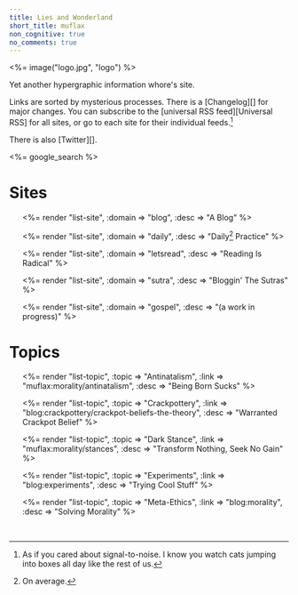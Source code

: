 ```yaml
---
title: Lies and Wonderland
short_title: muflax
non_cognitive: true
no_comments: true
---
```


<%= image("logo.jpg", "logo") %>

Yet another hypergraphic information whore's site.

Links are sorted by mysterious processes. There is a [Changelog][] for major changes. You can subscribe to the [universal RSS feed][Universal RSS] for all sites, or go to each site for their individual feeds.[^snr]

[^snr]: As if you cared about signal-to-noise. I know you watch cats jumping into boxes all day like the rest of us.

There is also [Twitter][].

<%= google_search %>

# Sites

<ul class="table">

<%= render "list-site",
    :domain => "blog",
    :desc => "A Blog" %>

<%= render "list-site",
    :domain => "daily",
    :desc => "Daily[^daily] Practice" %>

<%= render "list-site",
    :domain => "letsread",
    :desc => "Reading Is Radical" %>

<%= render "list-site",
    :domain => "sutra",
    :desc => "Bloggin' The Sutras" %>

<%= render "list-site",
    :domain => "gospel",
    :desc => "(a work in progress)" %>

</ul>

[^daily]: On average.

# Topics

<ul class="table">

<%= render "list-topic",
    :topic => "Antinatalism",
    :link => "muflax:morality/antinatalism",
    :desc => "Being Born Sucks" %>

<%= render "list-topic",
    :topic => "Crackpottery",
    :link => "blog:crackpottery/crackpot-beliefs-the-theory",
    :desc => "Warranted Crackpot Belief" %>

<%= render "list-topic",
    :topic => "Dark Stance",
    :link => "muflax:morality/stances",
    :desc => "Transform Nothing, Seek No Gain" %>

<%= render "list-topic",
    :topic => "Experiments",
    :link => "blog:experiments",
    :desc => "Trying Cool Stuff" %>

<%= render "list-topic",
    :topic => "Meta-Ethics",
    :link => "blog:morality",
    :desc => "Solving Morality" %>

</ul>

<br/> <!-- force some spacing -->
